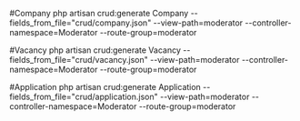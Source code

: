 #Company
php artisan crud:generate Company --fields_from_file="crud/company.json" --view-path=moderator --controller-namespace=Moderator --route-group=moderator

#Vacancy
php artisan crud:generate Vacancy --fields_from_file="crud/vacancy.json" --view-path=moderator --controller-namespace=Moderator --route-group=moderator

#Application
php artisan crud:generate Application --fields_from_file="crud/application.json" --view-path=moderator --controller-namespace=Moderator --route-group=moderator